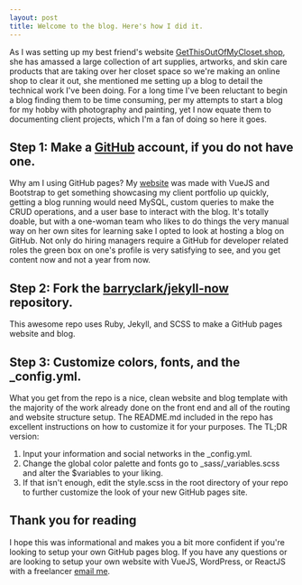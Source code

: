 ```yaml
---
layout: post
title: Welcome to the blog. Here's how I did it.
---
```


As I was setting up my best friend's website <a href="http://getthisoutofmycloset.shop">GetThisOutOfMyCloset.shop</a>, she has amassed a large collection of art supplies, artworks, and skin care products that are taking over her closet space so we're making an online shop to clear it out, she mentioned me setting up a blog to detail the technical work I've been doing. For a long time I've been reluctant to begin a blog finding them to be time consuming, per my attempts to start a blog for my hobby with photography and painting, yet I now equate them to documenting client projects, which I'm a fan of doing so here it goes.

<h2>Step 1: Make a <a href="https://github.com">GitHub</a> account, if you do not have one.</h2>

Why am I using GitHub pages? My <a href="https://jenniferhaggerty.com">website</a> was made with VueJS and Bootstrap to get something showcasing my client portfolio up quickly, getting a blog running would need  MySQL, custom queries to make the CRUD operations, and a user base to interact with the blog. It's totally doable, but with a one-woman team who likes to do things the very manual way on her own sites for learning sake I opted to look at hosting a blog on GitHub. Not only do hiring managers require a GitHub for developer related roles the green box on one's profile is very satisfying to see, and you get content now and not a year from now.

<h2>Step 2: Fork the <a href="https://github.com/barryclark/jekyll-now">barryclark/jekyll-now</a> repository.</h2>

This awesome repo uses Ruby, Jekyll, and SCSS to make a GitHub pages website and blog.

<h2>Step 3: Customize colors, fonts, and the _config.yml.</h2>

What you get from the repo is a nice, clean website and blog template with the majority of the work already done on the front end and all of the routing and website structure setup. The README.md included in the repo has excellent instructions on how to customize it for your purposes. The TL;DR version:

1. Input your information and social networks in the _config.yml. 
2. Change the global color palette and fonts go to _sass/_variables.scss and alter the $variables to your liking.
3. If that isn't enough, edit the style.scss in the root directory of your repo to further customize the look of your new GitHub pages site.

<h2>Thank you for reading</h2>

I hope this was informational and makes you a bit more confident if you're looking to setup your own GitHub pages blog. If you have any questions or are looking to setup your own website with VueJS, WordPress, or ReactJS with a freelancer <a href="mailto:{{ site.email }}">email me</a>.
